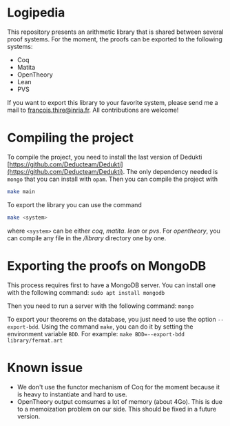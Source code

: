 # Logipedia
This repository presents an arithmetic library that is shared between several proof systems. For the moment, the proofs can be exported to the following systems:

- Coq
- Matita
- OpenTheory
- Lean
- PVS

If you want to export this library to your favorite system, please send me a mail to francois.thire@inria.fr. All contributions are welcome!

# Compiling the project

To compile the project, you need to install the last version of Dedukti [https://github.com/Deducteam/Dedukti](https://github.com/Deducteam/Dedukti). The only dependency needed is `mongo` that you can install with `opam`. Then you can compile the project with

``` bash
make main
```

To export the library you can use the command

``` bash
make <system>
```

where `<system>` can be either *coq*, *matita*. *lean* or *pvs*. For *opentheory*, you can compile any file in the */library* directory one by one.

# Exporting the proofs on MongoDB

This process requires first to have a MongoDB server. You can install one with the following command:
`sudo apt install mongodb`

Then you need to run a server with the following command:
`mongo`

To export your theorems on the database, you just need to use the option `--export-bdd`. Using the command `make`, you can do it by setting the environment variable `BDD`. For example:
`make BDD=--export-bdd library/fermat.art`
# Known issue

- We don't use the functor mechanism of Coq for the moment because it is heavy to instantiate and hard to use.
- OpenTheory output comsumes a lot of memory (about 4Go). This is due to a memoization problem on our side. This should be fixed in a future version.

